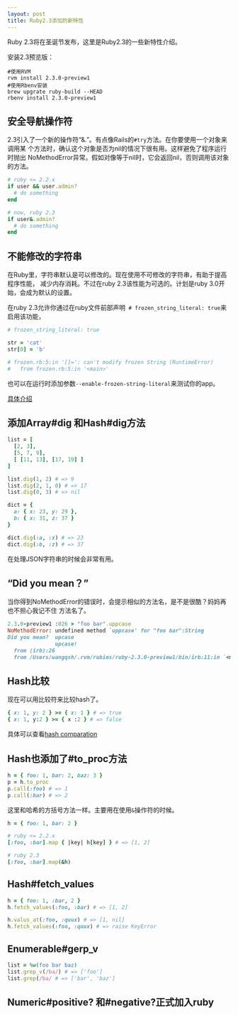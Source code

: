 ```yaml
---
layout: post
title: Ruby2.3添加的新特性
---
```


Ruby 2.3将在圣诞节发布，这里是Ruby2.3的一些新特性介绍。
<!--more-->

安装2.3预览版：
    
    #使用RVM
    rvm install 2.3.0-preview1
    #使用Rbenv安装
    brew upgrate ruby-build --HEAD
    rbenv install 2.3.0-preview1

##  安全导航操作符
2.3引入了一个新的操作符“&.”。有点像Rails的`#try`方法。在你要使用一个对象来调用某
个方法时，确认这个对象是否为nil的情况下很有用。这样避免了程序运行时抛出
NoMethodError异常。假如对像等于nil时，它会返回nil，否则调用该对象的方法。

```ruby
# ruby <= 2.2.x
if user && user.admin?
  # do something
end

# now, ruby 2.3
if user&.admin?
  # do something
end
```

## 不能修改的字符串
在Ruby里，字符串默认是可以修改的。现在使用不可修改的字符串，有助于提高程序性能，
减少内存消耗。不过在ruby 2.3该性能为可选的。计划是ruby
3.0开始，会成为默认的设置。

在ruby 2.3允许你通过在ruby文件前部声明` # frozen_string_literal: true`来启用该功能，

```ruby
# frozen_string_literal: true

str = 'cat'
str[0] = 'b'

# frozen.rb:5:in '[]=': can't modify frozen String (RuntimeError)
#   from frozen.rb:5:in '<main>'
```

也可以在运行时添加参数`--enable-frozen-string-literal`来测试你的app。

[具体介绍](https://bugs.ruby-lang.org/issues/11473)
## 添加Array#dig 和Hash#dig方法

```ruby
list = [
  [2, 3],
  [5, 7, 9],
  [ [11, 13], [17, 19] ]
]

list.dig(1, 2) # => 9
list.dig(2, 1, 0) # => 17
list.dig(0, 3) # => nil

dict = {
  a: { x: 23, y: 29 },
  b: { x: 31, z: 37 }
}

dict.dig(:a, :x) # => 23
dict.dig(:b, :z) # => 37
```

在处理JSON字符串的时候会非常有用。

## “Did you mean？”

当你得到NoMethodError的错误时，会提示相似的方法名，是不是很酷？妈妈再也不担心我记不住
方法名了。

```ruby
2.3.0-preview1 :026 > "foo bar".uppcase
NoMethodError: undefined method `uppcase' for "foo bar":String
Did you mean?  upcase
               upcase!
  from (irb):26
  from /Users/wangqsh/.rvm/rubies/ruby-2.3.0-preview1/bin/irb:11:in `<main>'
```

## Hash比较
现在可以用比较符来比较hash了。
```ruby
{ x: 1, y: 2 } >= { x: 1 } # => true
{ x: 1, y:2 } >= { x :2 } # => false
```

具体可以查看[hash
comparation](http://olivierlacan.com/posts/hash-comparison-in-ruby-2-3/)

## Hash也添加了#to_proc方法
```ruby
h = { foo: 1, bar: 2, baz: 3 }
p = h.to_proc
p.call(:foo) # => 1
p.call(:bar) # => 2

```

这里和哈希的方括号方法一样。主要用在使用`&`操作符的时候。

```ruby
h = { foo: 1, bar: 2 }

# ruby <= 2.2.x
[:foo, :bar].map { |key| h[key] } # => [1, 2]

# ruby 2.3
[:foo, :bar].map(&h)
```

## Hash#fetch_values

```ruby
h = { foo: 1, :bar, 2 }
h.fetch_values(:foo, :bar) # => [1, 2]

h.valus_at(:foo, :quux) # => [1, nil]
h.fetch_values(:foo, :quux) # => raise KeyError
```

## Enumerable#gerp_v
```ruby
list = %w(foo bar baz)
list.grep_v(/ba/) # => ['foo']
list.grep(/ba/ # => ['bar', 'baz']
```

## Numeric#positive? 和#negative?正式加入ruby

